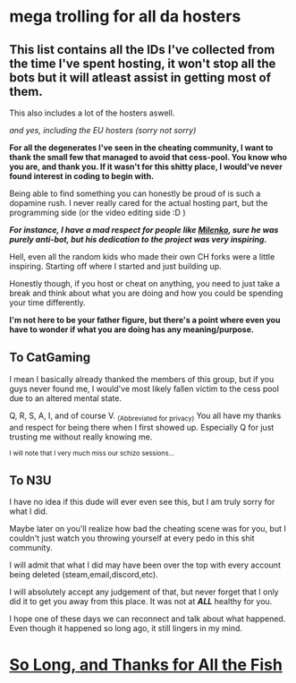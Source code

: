 # mega trolling for all da hosters

## This list contains all the IDs I've collected from the time I've spent hosting, it won't stop all the bots but it will atleast assist in getting most of them.
This also includes a lot of the hosters aswell.

*and yes, including the EU hosters (sorry not sorry)*

**For all the degenerates I've seen in the cheating community, I want to thank the small few that managed to avoid that cess-pool.
You know who you are, and thank you. If it wasn't for this shitty place, I would've never found interest in coding to begin with.**

Being able to find something you can honestly be proud of is such a dopamine rush. I never really cared for the actual hosting part, but the programming side (or the video editing side :D )

***For instance, I have a mad respect for people like [Milenko](https://github.com/incontestableness), sure he was purely anti-bot, but his dedication to the project was very inspiring.***

Hell, even all the random kids who made their own CH forks were a little inspiring. Starting off where I started and just building up.

Honestly though, if you host or cheat on anything, you need to just take a break and think about what you are doing and how you could be spending your time differently.

__I'm not here to be your father figure, but there's a point where even you have to wonder if what you are doing has any meaning/purpose.__


## To CatGaming ##

I mean I basically already thanked the members of this group, but if you guys never found me, I would've most likely fallen victim to the cess pool due to an altered mental state.

Q, R, S, A, I, and of course V. <sub>(Abbreviated for privacy)</sub> You all have my thanks and respect for being there when I first showed up. Especially Q for just trusting me without really knowing me.

<sub>I will note that I very much miss our schizo sessions...</sub>

## To N3U ##

I have no idea if this dude will ever even see this, but I am truly sorry for what I did.

Maybe later on you'll realize how bad the cheating scene was for you, but I couldn't just watch you throwing yourself at every pedo in this shit community.

I will admit that what I did may have been over the top with every account being deleted (steam,email,discord,etc).

I will absolutely accept any judgement of that, but never forget that I only did it to get you away from this place. It was not at ***ALL*** healthy for you.

I hope one of these days we can reconnect and talk about what happened. Even though it happened so long ago, it still lingers in my mind.


# [So Long, and Thanks for All the Fish](https://www.youtube.com/watch?v=4U1ny530fcI)
